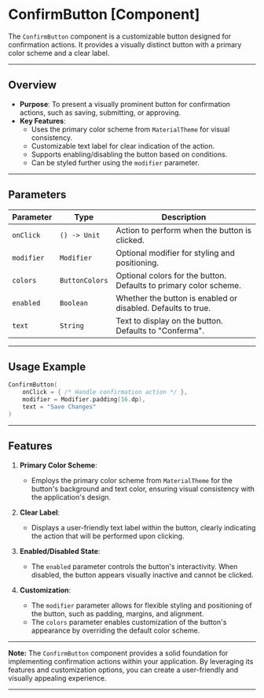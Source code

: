 # ConfirmButton [Component]

The `ConfirmButton` component is a customizable button designed for confirmation actions. It provides a visually distinct button with a primary color scheme and a clear label.

---

## Overview

- **Purpose**: To present a visually prominent button for confirmation actions, such as saving, submitting, or approving.
- **Key Features**:
    - Uses the primary color scheme from `MaterialTheme` for visual consistency.
    - Customizable text label for clear indication of the action.
    - Supports enabling/disabling the button based on conditions.
    - Can be styled further using the `modifier` parameter.

---

## Parameters

| Parameter  | Type           | Description                                                       |
|------------|----------------|-------------------------------------------------------------------|
| `onClick`  | `() -> Unit`   | Action to perform when the button is clicked.                     |
| `modifier` | `Modifier`     | Optional modifier for styling and positioning.                    |
| `colors`   | `ButtonColors` | Optional colors for the button. Defaults to primary color scheme. |
| `enabled`  | `Boolean`      | Whether the button is enabled or disabled. Defaults to true.      |
| `text`     | `String`       | Text to display on the button. Defaults to "Conferma".            |

---

## Usage Example

```kotlin
ConfirmButton(
    onClick = { /* Handle confirmation action */ },
    modifier = Modifier.padding(16.dp),
    text = "Save Changes"
)
```

---

## Features

1. **Primary Color Scheme**:
    - Employs the primary color scheme from `MaterialTheme` for the button's background and text color, ensuring visual consistency with the application's design.

2. **Clear Label**:
    - Displays a user-friendly text label within the button, clearly indicating the action that will be performed upon clicking.

3. **Enabled/Disabled State**:
    - The `enabled` parameter controls the button's interactivity. When disabled, the button appears visually inactive and cannot be clicked.

4. **Customization**:
    - The `modifier` parameter allows for flexible styling and positioning of the button, such as padding, margins, and alignment.
    - The `colors` parameter enables customization of the button's appearance by overriding the default color scheme.

---

**Note:** The `ConfirmButton` component provides a solid foundation for implementing confirmation actions within your application. By leveraging its features and customization options, you can create a user-friendly and visually appealing experience.

---
